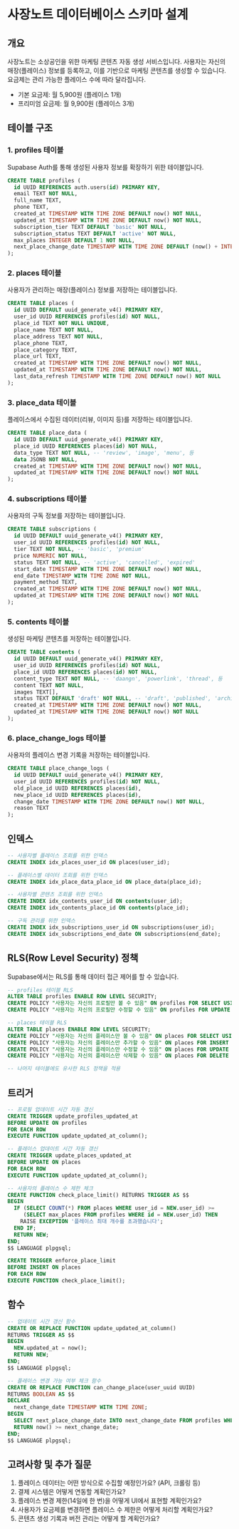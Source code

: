 # 사장노트 데이터베이스 스키마 설계

## 개요

사장노트는 소상공인을 위한 마케팅 콘텐츠 자동 생성 서비스입니다. 사용자는 자신의 매장(플레이스) 정보를 등록하고, 이를 기반으로 마케팅 콘텐츠를 생성할 수 있습니다. 요금제는 관리 가능한 플레이스 수에 따라 달라집니다.

- 기본 요금제: 월 5,900원 (플레이스 1개)
- 프리미엄 요금제: 월 9,900원 (플레이스 3개)

## 테이블 구조

### 1. profiles 테이블

Supabase Auth를 통해 생성된 사용자 정보를 확장하기 위한 테이블입니다.

```sql
CREATE TABLE profiles (
  id UUID REFERENCES auth.users(id) PRIMARY KEY,
  email TEXT NOT NULL,
  full_name TEXT,
  phone TEXT,
  created_at TIMESTAMP WITH TIME ZONE DEFAULT now() NOT NULL,
  updated_at TIMESTAMP WITH TIME ZONE DEFAULT now() NOT NULL,
  subscription_tier TEXT DEFAULT 'basic' NOT NULL,
  subscription_status TEXT DEFAULT 'active' NOT NULL,
  max_places INTEGER DEFAULT 1 NOT NULL,
  next_place_change_date TIMESTAMP WITH TIME ZONE DEFAULT (now() + INTERVAL '14 days')
);
```

### 2. places 테이블

사용자가 관리하는 매장(플레이스) 정보를 저장하는 테이블입니다.

```sql
CREATE TABLE places (
  id UUID DEFAULT uuid_generate_v4() PRIMARY KEY,
  user_id UUID REFERENCES profiles(id) NOT NULL,
  place_id TEXT NOT NULL UNIQUE,
  place_name TEXT NOT NULL,
  place_address TEXT NOT NULL,
  place_phone TEXT,
  place_category TEXT,
  place_url TEXT,
  created_at TIMESTAMP WITH TIME ZONE DEFAULT now() NOT NULL,
  updated_at TIMESTAMP WITH TIME ZONE DEFAULT now() NOT NULL,
  last_data_refresh TIMESTAMP WITH TIME ZONE DEFAULT now() NOT NULL
);
```

### 3. place_data 테이블

플레이스에서 수집된 데이터(리뷰, 이미지 등)를 저장하는 테이블입니다.

```sql
CREATE TABLE place_data (
  id UUID DEFAULT uuid_generate_v4() PRIMARY KEY,
  place_id UUID REFERENCES places(id) NOT NULL,
  data_type TEXT NOT NULL, -- 'review', 'image', 'menu', 등
  data JSONB NOT NULL,
  created_at TIMESTAMP WITH TIME ZONE DEFAULT now() NOT NULL,
  updated_at TIMESTAMP WITH TIME ZONE DEFAULT now() NOT NULL
);
```

### 4. subscriptions 테이블

사용자의 구독 정보를 저장하는 테이블입니다.

```sql
CREATE TABLE subscriptions (
  id UUID DEFAULT uuid_generate_v4() PRIMARY KEY,
  user_id UUID REFERENCES profiles(id) NOT NULL,
  tier TEXT NOT NULL, -- 'basic', 'premium'
  price NUMERIC NOT NULL,
  status TEXT NOT NULL, -- 'active', 'cancelled', 'expired'
  start_date TIMESTAMP WITH TIME ZONE DEFAULT now() NOT NULL,
  end_date TIMESTAMP WITH TIME ZONE NOT NULL,
  payment_method TEXT,
  created_at TIMESTAMP WITH TIME ZONE DEFAULT now() NOT NULL,
  updated_at TIMESTAMP WITH TIME ZONE DEFAULT now() NOT NULL
);
```

### 5. contents 테이블

생성된 마케팅 콘텐츠를 저장하는 테이블입니다.

```sql
CREATE TABLE contents (
  id UUID DEFAULT uuid_generate_v4() PRIMARY KEY,
  user_id UUID REFERENCES profiles(id) NOT NULL,
  place_id UUID REFERENCES places(id) NOT NULL,
  content_type TEXT NOT NULL, -- 'daangn', 'powerlink', 'thread', 등
  content TEXT NOT NULL,
  images TEXT[],
  status TEXT DEFAULT 'draft' NOT NULL, -- 'draft', 'published', 'archived'
  created_at TIMESTAMP WITH TIME ZONE DEFAULT now() NOT NULL,
  updated_at TIMESTAMP WITH TIME ZONE DEFAULT now() NOT NULL
);
```

### 6. place_change_logs 테이블

사용자의 플레이스 변경 기록을 저장하는 테이블입니다.

```sql
CREATE TABLE place_change_logs (
  id UUID DEFAULT uuid_generate_v4() PRIMARY KEY,
  user_id UUID REFERENCES profiles(id) NOT NULL,
  old_place_id UUID REFERENCES places(id),
  new_place_id UUID REFERENCES places(id),
  change_date TIMESTAMP WITH TIME ZONE DEFAULT now() NOT NULL,
  reason TEXT
);
```

## 인덱스

```sql
-- 사용자별 플레이스 조회를 위한 인덱스
CREATE INDEX idx_places_user_id ON places(user_id);

-- 플레이스별 데이터 조회를 위한 인덱스
CREATE INDEX idx_place_data_place_id ON place_data(place_id);

-- 사용자별 콘텐츠 조회를 위한 인덱스
CREATE INDEX idx_contents_user_id ON contents(user_id);
CREATE INDEX idx_contents_place_id ON contents(place_id);

-- 구독 관리를 위한 인덱스
CREATE INDEX idx_subscriptions_user_id ON subscriptions(user_id);
CREATE INDEX idx_subscriptions_end_date ON subscriptions(end_date);
```

## RLS(Row Level Security) 정책

Supabase에서는 RLS를 통해 데이터 접근 제어를 할 수 있습니다.

```sql
-- profiles 테이블 RLS
ALTER TABLE profiles ENABLE ROW LEVEL SECURITY;
CREATE POLICY "사용자는 자신의 프로필만 볼 수 있음" ON profiles FOR SELECT USING (auth.uid() = id);
CREATE POLICY "사용자는 자신의 프로필만 수정할 수 있음" ON profiles FOR UPDATE USING (auth.uid() = id);

-- places 테이블 RLS
ALTER TABLE places ENABLE ROW LEVEL SECURITY;
CREATE POLICY "사용자는 자신의 플레이스만 볼 수 있음" ON places FOR SELECT USING (auth.uid() = user_id);
CREATE POLICY "사용자는 자신의 플레이스만 추가할 수 있음" ON places FOR INSERT WITH CHECK (auth.uid() = user_id);
CREATE POLICY "사용자는 자신의 플레이스만 수정할 수 있음" ON places FOR UPDATE USING (auth.uid() = user_id);
CREATE POLICY "사용자는 자신의 플레이스만 삭제할 수 있음" ON places FOR DELETE USING (auth.uid() = user_id);

-- 나머지 테이블에도 유사한 RLS 정책을 적용
```

## 트리거

```sql
-- 프로필 업데이트 시간 자동 갱신
CREATE TRIGGER update_profiles_updated_at
BEFORE UPDATE ON profiles
FOR EACH ROW
EXECUTE FUNCTION update_updated_at_column();

-- 플레이스 업데이트 시간 자동 갱신
CREATE TRIGGER update_places_updated_at
BEFORE UPDATE ON places
FOR EACH ROW
EXECUTE FUNCTION update_updated_at_column();

-- 사용자의 플레이스 수 제한 체크
CREATE FUNCTION check_place_limit() RETURNS TRIGGER AS $$
BEGIN
  IF (SELECT COUNT(*) FROM places WHERE user_id = NEW.user_id) >= 
     (SELECT max_places FROM profiles WHERE id = NEW.user_id) THEN
    RAISE EXCEPTION '플레이스 최대 개수를 초과했습니다';
  END IF;
  RETURN NEW;
END;
$$ LANGUAGE plpgsql;

CREATE TRIGGER enforce_place_limit
BEFORE INSERT ON places
FOR EACH ROW
EXECUTE FUNCTION check_place_limit();
```

## 함수

```sql
-- 업데이트 시간 갱신 함수
CREATE OR REPLACE FUNCTION update_updated_at_column()
RETURNS TRIGGER AS $$
BEGIN
  NEW.updated_at = now();
  RETURN NEW;
END;
$$ LANGUAGE plpgsql;

-- 플레이스 변경 가능 여부 체크 함수
CREATE OR REPLACE FUNCTION can_change_place(user_uuid UUID)
RETURNS BOOLEAN AS $$
DECLARE
  next_change_date TIMESTAMP WITH TIME ZONE;
BEGIN
  SELECT next_place_change_date INTO next_change_date FROM profiles WHERE id = user_uuid;
  RETURN now() >= next_change_date;
END;
$$ LANGUAGE plpgsql;
```

## 고려사항 및 추가 질문

1. 플레이스 데이터는 어떤 방식으로 수집할 예정인가요? (API, 크롤링 등)
2. 결제 시스템은 어떻게 연동할 계획인가요?
3. 플레이스 변경 제한(14일에 한 번)을 어떻게 UI에서 표현할 계획인가요?
4. 사용자가 요금제를 변경하면 플레이스 수 제한은 어떻게 처리할 계획인가요?
5. 콘텐츠 생성 기록과 버전 관리는 어떻게 할 계획인가요? 